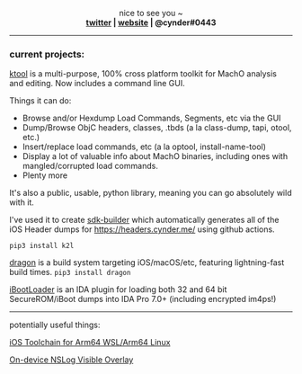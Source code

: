 

<p align="center">
  nice to see you ~
  <br>
  <strong>
    <a href="https://twitter.com/arm64e">twitter</a> | 
    <a href="https://cynder.me/">website</a> | 
    @cynder#0443 
  </strong>
</p>

---

### current projects:

[ktool](https://github.com/cxnder/ktool) is a multi-purpose, 100% cross platform toolkit for MachO analysis and editing. Now includes a command line GUI.

Things it can do:
* Browse and/or Hexdump Load Commands, Segments, etc via the GUI
* Dump/Browse ObjC headers, classes, .tbds (a la class-dump, tapi, otool, etc.)
* Insert/replace load commands, etc (a la optool, install-name-tool)
* Display a lot of valuable info about MachO binaries, including ones with mangled/corrupted load commands.
* Plenty more

It's also a public, usable, python library, meaning you can go absolutely wild with it.

I've used it to create [sdk-builder](https://github.com/cxnder/sdk-builder) which automatically generates all of the iOS Header dumps for https://headers.cynder.me/ using github actions.

`pip3 install k2l`

[dragon](https://dragon.krit.me/) is a build system targeting iOS/macOS/etc, featuring lightning-fast build times. `pip3 install dragon`

[iBootLoader](https://github.com/cxnder/iBootLoader) is an IDA plugin for loading both 32 and 64 bit SecureROM/iBoot dumps into IDA Pro 7.0+ (including encrypted im4ps!)

---

potentially useful things:

[iOS Toolchain for Arm64 WSL/Arm64 Linux](https://github.com/cxnder/llvm-project-1/releases/tag/10.0.0-arm64)

[On-device NSLog Visible Overlay](https://github.com/cxnder/log-overlay)


